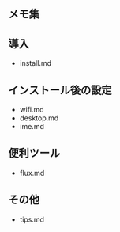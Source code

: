 メモ集
---

## 導入

* install.md

## インストール後の設定

* wifi.md
* desktop.md
* ime.md

## 便利ツール

* flux.md

## その他

* tips.md
